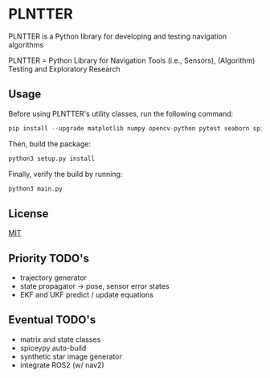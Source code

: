 # PLNTTER

PLNTTER is a Python library for developing and testing navigation algorithms

PLNTTER = Python Library for Navigation Tools (i.e., Sensors), (Algorithm) Testing and Exploratory Research


## Usage

Before using PLNTTER's utility classes, run the following command:

```python
pip install --upgrade matplotlib numpy opencv-python pytest seaborn spiceypy
```

Then, build the package:

```python
python3 setup.py install
```

Finally, verify the build by running:

```python
python3 main.py
```


## License

[MIT](https://choosealicense.com/licenses/mit/)


## Priority TODO's

- trajectory generator
- state propagator -> pose, sensor error states
- EKF and UKF predict / update equations

## Eventual TODO's

- matrix and state classes
- spiceypy auto-build
- synthetic star image generator
- integrate ROS2 (w/ nav2)
